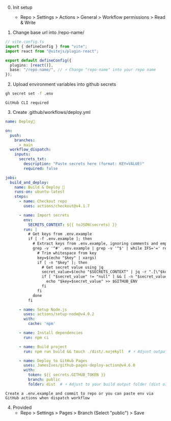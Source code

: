 0. Init setup

	- Repo > Settings > Actions > General > Workflow permissions > Read & Write

1. Change base url into /repo-name/

```ts
// vite.config.ts
import { defineConfig } from "vite";
import react from "@vitejs/plugin-react";

export default defineConfig({
  plugins: [react()],
  base: "/repo-name/", // ⚡ Change "repo-name" into your repo name
});
```

2. Upload environment variables into github secrets
```bash
gh secret set -f .env
```
`GitHub CLI required`

3. Create .github/workflows/deploy.yml
```yml
name: Deploy🪽

on:
  push:
    branches:
      - main
  workflow_dispatch:
    inputs:
      secrets_txt:
        description: "Paste secrets here (format: KEY=VALUE)"
        required: false

jobs:
  build_and_deploy:
    name: Build & Deploy 🚀
    runs-on: ubuntu-latest
    steps:
      - name: Checkout repo
        uses: actions/checkout@v4.1.7

      - name: Import secrets
        env:
          SECRETS_CONTEXT: ${{ toJSON(secrets) }}
        run: |
          # Get keys from .env.example
          if [ -f .env.example ]; then
            # Extract keys from .env.example, ignoring comments and empty lines
            grep -v '^#' .env.example | grep -v '^$' | while IFS='=' read -r key value; do
              # Trim whitespace from key
              key=$(echo "$key" | xargs)
              if [ -n "$key" ]; then
                # Get secret value using jq
                secret_value=$(echo "$SECRETS_CONTEXT" | jq -r ".[\"$key\"]")
                if [ "$secret_value" != "null" ] && [ -n "$secret_value" ]; then
                  echo "$key=$secret_value" >> $GITHUB_ENV
                fi
              fi
            done
          fi

      - name: Setup Node.js
        uses: actions/setup-node@v4.0.2
        with:
          cache: 'npm'

      - name: Install dependencies
        run: npm ci

      - name: Build project
        run: npm run build && touch ./dist/.nojekyll  # ⚡ Adjust output folder if needed

      - name: Deploy to GitHub Pages
        uses: JamesIves/github-pages-deploy-action@v4.6.0
        with:
          token: ${{ secrets.GITHUB_TOKEN }}
          branch: public
          folder: dist  # ⚡ Adjust to your build output folder (dist or out)
```
`Create a .env.example and commit to repo or you can paste env via GitHub actions when dispatch workflow`

4. Provided
   - Repo > Settings > Pages > Branch (Select "public") > Save

